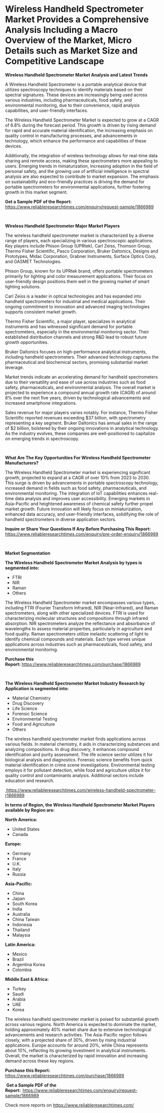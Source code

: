 <p><h1>Wireless Handheld Spectrometer Market Provides a Comprehensive Analysis Including a Macro Overview of the Market, Micro Details such as Market Size and Competitive Landscape</h1></p><p><strong>Wireless Handheld Spectrometer Market Analysis and Latest Trends</strong></p>
<p><p>A Wireless Handheld Spectrometer is a portable analytical device that utilizes spectroscopy techniques to identify materials based on their spectral signatures. These devices are increasingly being used across various industries, including pharmaceuticals, food safety, and environmental monitoring, due to their convenience, rapid analysis capabilities, and user-friendly interfaces. </p><p>The Wireless Handheld Spectrometer Market is expected to grow at a CAGR of 6.8% during the forecast period. This growth is driven by rising demand for rapid and accurate material identification, the increasing emphasis on quality control in manufacturing processes, and advancements in technology, which enhance the performance and capabilities of these devices. </p><p>Additionally, the integration of wireless technology allows for real-time data sharing and remote access, making these spectrometers more appealing to users. Emerging trends in miniaturization, increasing adoption in the field of personal safety, and the growing use of artificial intelligence in spectral analysis are also expected to contribute to market expansion. The emphasis on sustainability and eco-friendly practices is driving the demand for portable spectrometers for environmental applications, further fostering growth in this market segment.</p></p>
<p><strong>Get a Sample PDF of the Report:&nbsp;</strong> <a href="https://www.reliableresearchtimes.com/enquiry/request-sample/1866989?utm_campaign=3584&utm_medium=2&utm_source=Github&utm_content=ia&utm_term=07042025&utm_id=wireless-handheld-spectrometer">https://www.reliableresearchtimes.com/enquiry/request-sample/1866989</a></p>
<p>&nbsp;</p>
<p><strong>Wireless Handheld Spectrometer Major Market Players</strong></p>
<p><p>The wireless handheld spectrometer market is characterized by a diverse range of players, each specializing in various spectroscopic applications. Key players include Phison Group (UPRtek), Carl Zeiss, Thomson Group, Thermo Fisher Scientific, Pasco Corporation, Bruker Daltonics, Designs and Prototypes, Midac Corporation, Grabner Instruments, Surface Optics Corp, and GASMET Technologies.</p><p>Phison Group, known for its UPRtek brand, offers portable spectrometers primarily for lighting and color measurement applications. Their focus on user-friendly design positions them well in the growing market of smart lighting solutions.</p><p>Carl Zeiss is a leader in optical technologies and has expanded into handheld spectrometers for industrial and medical applications. Their ongoing commitment to innovation and advanced imaging technologies supports consistent market growth.</p><p>Thermo Fisher Scientific, a major player, specializes in analytical instruments and has witnessed significant demand for portable spectrometers, especially in the environmental monitoring sector. Their established distribution channels and strong R&D lead to robust future growth opportunities.</p><p>Bruker Daltonics focuses on high-performance analytical instruments, including handheld spectrometers. Their advanced technology captures the pharmaceutical and biochemical sectors, promising substantial market leverage.</p><p>Market trends indicate an accelerating demand for handheld spectrometers due to their versatility and ease of use across industries such as food safety, pharmaceuticals, and environmental analysis. The overall market is projected to experience a compound annual growth rate (CAGR) of around 8% over the next five years, driven by technological advancements and increased smartphone integrations.</p><p>Sales revenue for major players varies notably. For instance, Thermo Fisher Scientific reported revenues exceeding $37 billion, with spectrometry representing a key segment. Bruker Daltonics has annual sales in the range of $2 billion, bolstered by their ongoing innovations in analytical technology. As the industry evolves, these companies are well-positioned to capitalize on emerging trends in spectroscopy.</p></p>
<p>&nbsp;</p>
<p><strong>What Are The Key Opportunities For Wireless Handheld Spectrometer Manufacturers?</strong></p>
<p><p>The Wireless Handheld Spectrometer market is experiencing significant growth, projected to expand at a CAGR of over 10% from 2023 to 2030. This surge is driven by advancements in portable spectroscopy technology, increased demand in fields such as food safety, pharmaceuticals, and environmental monitoring. The integration of IoT capabilities enhances real-time data analysis and improves user accessibility. Emerging markets in Asia-Pacific and heightened awareness of chemical safety further propel market growth. Future innovation will likely focus on miniaturization, enhanced data accuracy, and user-friendly interfaces, solidifying the role of handheld spectrometers in diverse application sectors.</p></p>
<p><strong>Inquire or Share Your Questions If Any Before Purchasing This Report:</strong> <a href="https://www.reliableresearchtimes.com/enquiry/pre-order-enquiry/1866989?utm_campaign=3584&utm_medium=2&utm_source=Github&utm_content=ia&utm_term=07042025&utm_id=wireless-handheld-spectrometer">https://www.reliableresearchtimes.com/enquiry/pre-order-enquiry/1866989</a></p>
<p>&nbsp;</p>
<p><strong>Market Segmentation</strong></p>
<p><strong>The Wireless Handheld Spectrometer Market Analysis by types is segmented into:</strong></p>
<p><ul><li>FTRI</li><li>NIR</li><li>Raman</li><li>Others</li></ul></p>
<p><p>The Wireless Handheld Spectrometer market encompasses various types, including FTRI (Fourier Transform Infrared), NIR (Near-Infrared), and Raman spectrometers, along with other specialized devices. FTRI is used for characterizing molecular structures and compositions through infrared absorption. NIR spectrometers analyze the reflectance and absorbance of wavelengths to assess material properties, particularly in agriculture and food quality. Raman spectrometers utilize inelastic scattering of light to identify chemical compounds and materials. Each type serves unique applications across industries such as pharmaceuticals, food safety, and environmental monitoring.</p></p>
<p><strong>Purchase this Report:&nbsp;</strong><a href="https://www.reliableresearchtimes.com/purchase/1866989?utm_campaign=3584&utm_medium=2&utm_source=Github&utm_content=ia&utm_term=07042025&utm_id=wireless-handheld-spectrometer">https://www.reliableresearchtimes.com/purchase/1866989</a></p>
<p>&nbsp;</p>
<p><strong>The Wireless Handheld Spectrometer Market Industry Research by Application is segmented into:</strong></p>
<p><ul><li>Material Chemistry</li><li>Drug Discovery</li><li>Life Science</li><li>Forensic Science</li><li>Environmental Testing</li><li>Food and Agriculture</li><li>Others</li></ul></p>
<p><p>The wireless handheld spectrometer market finds applications across various fields. In material chemistry, it aids in characterizing substances and analyzing compositions. In drug discovery, it enhances compound identification and purity assessment. The life science sector utilizes it for biological analysis and diagnostics. Forensic science benefits from quick material identification in crime scene investigations. Environmental testing employs it for pollutant detection, while food and agriculture utilize it for quality control and contaminants analysis. Additional sectors include education and research.</p></p>
<p><a href="https://www.reliableresearchtimes.com/wireless-handheld-spectrometer-r1866989?utm_campaign=3584&utm_medium=2&utm_source=Github&utm_content=ia&utm_term=07042025&utm_id=wireless-handheld-spectrometer">&nbsp;https://www.reliableresearchtimes.com/wireless-handheld-spectrometer-r1866989</a></p>
<p><strong>In terms of Region, the Wireless Handheld Spectrometer Market Players available by Region are:</strong></p>
<p>
    <p> <strong> North America: </strong>
        <ul>
            <li>United States</li>
            <li>Canada</li>
        </ul>
        </p> 
    <p> <strong> Europe: </strong>
        <ul>
            <li>Germany</li>
            <li>France</li>
            <li>U.K.</li>
            <li>Italy</li>
            <li>Russia</li>
        </ul>
        </p> 
    <p> <strong> Asia-Pacific: </strong>
        <ul>
            <li>China</li>
            <li>Japan</li>
            <li>South Korea</li>
            <li>India</li>
            <li>Australia</li>
            <li>China Taiwan</li>
            <li>Indonesia</li>
            <li>Thailand</li>
            <li>Malaysia</li>
        </ul>
        </p> 
    <p> <strong> Latin America: </strong>
        <ul>
            <li>Mexico</li>
            <li>Brazil</li>
            <li>Argentina Korea</li>
            <li>Colombia</li>
        </ul>
        </p> 
    <p> <strong> Middle East & Africa: </strong>
        <ul>
            <li>Turkey</li>
            <li>Saudi</li>
            <li>Arabia</li>
            <li>UAE</li>
            <li>Korea</li>
        </ul>
    </p>
    </p>
<p><p>The wireless handheld spectrometer market is poised for substantial growth across various regions. North America is expected to dominate the market, holding approximately 40% market share due to extensive technological advancements and research activities. The Asia-Pacific region follows closely, with a projected share of 30%, driven by rising industrial applications. Europe accounts for around 20%, while China represents about 10%, reflecting its growing investment in analytical instruments. Overall, the market is characterized by rapid innovation and increasing demand across these key regions.</p></p>
<p><strong>Purchase this Report: </strong><a href="https://www.reliableresearchtimes.com/purchase/1866989?utm_campaign=3584&utm_medium=2&utm_source=Github&utm_content=ia&utm_term=07042025&utm_id=wireless-handheld-spectrometer">https://www.reliableresearchtimes.com/purchase/1866989</a></p>
<p>&nbsp;<strong>Get a Sample PDF of the Report:&nbsp;&nbsp;</strong><a href="https://www.reliableresearchtimes.com/enquiry/request-sample/1866989?utm_campaign=3584&utm_medium=2&utm_source=Github&utm_content=ia&utm_term=07042025&utm_id=wireless-handheld-spectrometer">https://www.reliableresearchtimes.com/enquiry/request-sample/1866989</a></p>
<p><strong></strong></p>
<p>Check more reports on <a href="https://www.reliableresearchtimes.com/?utm_campaign=3584&utm_medium=2&utm_source=Github&utm_content=ia&utm_term=07042025&utm_id=wireless-handheld-spectrometer">https://www.reliableresearchtimes.com/</a></p>